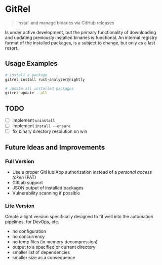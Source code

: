 # GitRel

> Install and manage binaries via GitHub releases

Is under active development, but the primary functionality of downloading
and updating previously installed binaries is functional. An internal registry
format of the installed packages, is a subject to change, but only as
a last resort.

## Usage Examples

```bash
# install a package
gitrel install rust-analyzer@nightly

# update all installed packages
gitrel update --all
```

## TODO

- [ ] implement `uninstall`
- [ ] implement `install --ensure`
- [ ] fix binary directory resolution on win

## Future Ideas and Improvements

### Full Version

- Use a proper GitHub App authorization instead of a *personal access token* (PAT)
- GitLab support
- JSON output of installed packages
- Vulnerability scanning if possible

### Lite Version

Create a light version specifically designed to fit well into the automation
pipelines, for DevOps, etc.

- no configuration
- no concurrency
- no temp files (in memory decompression)
- output to a specified or current directory
- smaller list of dependencies
- smaller size as a consequence

